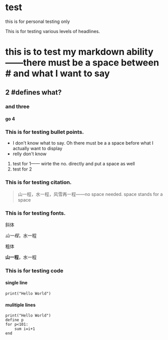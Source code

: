 # test
this is for personal testing only

This is for testing various levels of headlines.
# this is to test my markdown ability——there must be a space between # and what I want to say
## 2 #defines what?
### and three
#### go 4


### This is for testing bullet points.

- I don't know what to say. Oh there must be a a space before what I actually want to display
- relly don't know

1. test for 1—— wirte the no. directly and put a space as well  
2. test for 2


### This is for testing citation.
>山一程，水一程，风雪再一程——no space needed. space stands for a space

### This is for testing fonts.

斜体

*山一程*，水一程

粗体

**山一程**，水一程

### This is for testing code

#### single line 
`print("Hello World") `

#### mulitiple lines
```
print("Hello World")
define p
for p<101:
    sum i=i+1
end 
```
